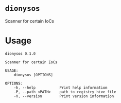 # `dionysos`
Scanner for certain IoCs

# Usage
```
dionysos 0.1.0

Scanner for certain IoCs

USAGE:
    dionysos [OPTIONS]

OPTIONS:
    -h, --help           Print help information
    -P, --path <PATH>    path to registry hive file
    -V, --version        Print version information
```